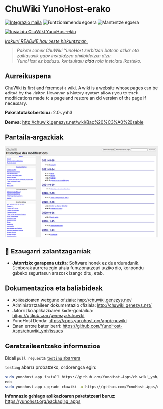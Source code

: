 <!--
Ohart ongi: README hau automatikoki sortu da <https://github.com/YunoHost/apps/tree/master/tools/readme_generator>ri esker
EZ editatu eskuz.
-->

# ChuWiki YunoHost-erako

[![Integrazio maila](https://dash.yunohost.org/integration/chuwiki.svg)](https://dash.yunohost.org/appci/app/chuwiki) ![Funtzionamendu egoera](https://ci-apps.yunohost.org/ci/badges/chuwiki.status.svg) ![Mantentze egoera](https://ci-apps.yunohost.org/ci/badges/chuwiki.maintain.svg)

[![Instalatu ChuWiki YunoHost-ekin](https://install-app.yunohost.org/install-with-yunohost.svg)](https://install-app.yunohost.org/?app=chuwiki)

*[Irakurri README hau beste hizkuntzatan.](./ALL_README.md)*

> *Pakete honek ChuWiki YunoHost zerbitzari batean azkar eta zailtasunik gabe instalatzea ahalbidetzen dizu.*  
> *YunoHost ez baduzu, kontsultatu [gida](https://yunohost.org/install) nola instalatu ikasteko.*

## Aurreikuspena

ChuWiki is first and foremost a wiki. A wiki is a website whose pages can be edited by the visitor. However, a history system allows you to track modifications made to a page and restore an old version of the page if necessary.

**Paketatutako bertsioa:** 2.0~ynh3

**Demoa:** <http://chuwiki.genezys.net/wiki/Bac%20%C3%A0%20sable>

## Pantaila-argazkiak

![ChuWiki(r)en pantaila-argazkia](./doc/screenshots/screenshot.png)

## :red_circle: Ezaugarri zalantzagarriak

- **Jatorrizko garapena utzita**: Software honek ez du arduradunik. Denborak aurrera egin ahala funtzionatzeari utziko dio, konpondu gabeko segurtasun arazoak izango ditu, etab.

## Dokumentazioa eta baliabideak

- Aplikazioaren webgune ofiziala: <http://chuwiki.genezys.net/>
- Administratzaileen dokumentazio ofiziala: <http://chuwiki.genezys.net/>
- Jatorrizko aplikazioaren kode-gordailua: <https://github.com/genezys/chuwiki>
- YunoHost Denda: <https://apps.yunohost.org/app/chuwiki>
- Eman errore baten berri: <https://github.com/YunoHost-Apps/chuwiki_ynh/issues>

## Garatzaileentzako informazioa

Bidali `pull request`a [`testing` abarrera](https://github.com/YunoHost-Apps/chuwiki_ynh/tree/testing).

`testing` abarra probatzeko, ondorengoa egin:

```bash
sudo yunohost app install https://github.com/YunoHost-Apps/chuwiki_ynh/tree/testing --debug
edo
sudo yunohost app upgrade chuwiki -u https://github.com/YunoHost-Apps/chuwiki_ynh/tree/testing --debug
```

**Informazio gehiago aplikazioaren paketatzeari buruz:** <https://yunohost.org/packaging_apps>
